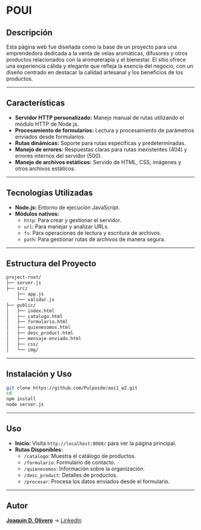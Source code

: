 # POUI

## Descripción
Esta página web fue diseñada como la base de un proyecto para una emprendedora dedicada a la venta de velas aromáticas, difusores y otros productos relacionados con la aromaterapia y el bienestar. El sitio ofrece una experiencia cálida y elegante que refleja la esencia del negocio, con un diseño centrado en destacar la calidad artesanal y los beneficios de los productos.

---

## Características

- **Servidor HTTP personalizado:** Manejo manual de rutas utilizando el módulo HTTP de Node.js.
- **Procesamiento de formularios:** Lectura y procesamiento de parámetros enviados desde formularios.
- **Rutas dinámicas:** Soporte para rutas específicas y predeterminadas.
- **Manejo de errores:** Respuestas claras para rutas inexistentes (404) y errores internos del servidor (500).
- **Manejo de archivos estáticos:** Servido de HTML, CSS, imágenes y otros archivos estáticos.

---

## Tecnologías Utilizadas

- **Node.js:** Entorno de ejecución JavaScript.
- **Módulos nativos:**
  - `http`: Para crear y gestionar el servidor.
  - `url`: Para manejar y analizar URLs.
  - `fs`: Para operaciones de lectura y escritura de archivos.
  - `path`: Para gestionar rutas de archivos de manera segura.

---

## Estructura del Proyecto

```bash
project-root/
├── server.js 
├── src/
    ├── app.js
    └── validar.js                
├── public/             
│   ├── index.html      
│   ├── catalogo.html   
│   ├── formulario.html 
│   ├── quienesomos.html 
│   ├── desc_product.html
│   ├── mensaje-enviado.html
│   ├── css/            
│   └── img/                        
```

---

## Instalación y Uso

   ```bash
   git clone https://github.com/Pulpoide/aoi1_w2.git
   cd
   npm install
   node server.js
   ```

---

## Uso

- **Inicio:** Visita `http://localhost:8008/` para ver la página principal.
- **Rutas Disponibles:**
  - `/catalogo`: Muestra el catálogo de productos.
  - `/formulario`: Formulario de contacto.
  - `/quienesomos`: Información sobre la organización.
  - `/desc_product`: Detalles de productos.
  - `/procesar`: Procesa los datos enviados desde el formulario.

---

## Autor

[**Joaquin D. Olivero**](https://github.com/Pulpoide) -> 
[LinkedIn](https://www.linkedin.com/in/JoaquinOlivero)

